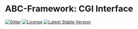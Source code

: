 # ABC-Framework: CGI Interface

[![Gitter](https://badges.gitter.im/SetBased/php-abc.svg)](https://gitter.im/SetBased/php-abc?utm_source=badge&utm_medium=badge&utm_campaign=pr-badge)
[![License](https://poser.pugx.org/setbased/abc-cgi/license)](https://packagist.org/packages/setbased/abc-cgi)
[![Latest Stable Version](https://poser.pugx.org/setbased/abc-cgi/v/stable)](https://packagist.org/packages/setbased/abc-cgi)
